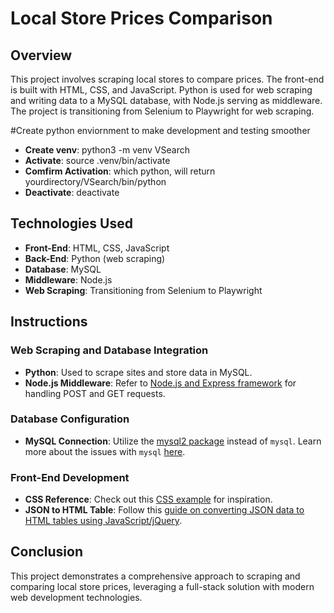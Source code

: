 # Local Store Prices Comparison

## Overview
This project involves scraping local stores to compare prices. The front-end is built with HTML, CSS, and JavaScript. Python is used for web scraping and writing data to a MySQL database, with Node.js serving as middleware. The project is transitioning from Selenium to Playwright for web scraping.

#Create python enviornment to make development and testing smoother
-  **Create venv**: python3 -m venv VSearch
-  **Activate**: source .venv/bin/activate
-  **Comfirm Activation**: which python, will return yourdirectory/VSearch/bin/python
-  **Deactivate**: deactivate

## Technologies Used
- **Front-End**: HTML, CSS, JavaScript
- **Back-End**: Python (web scraping)
- **Database**: MySQL
- **Middleware**: Node.js  
- **Web Scraping**: Transitioning from Selenium to Playwright

## Instructions

### Web Scraping and Database Integration
- **Python**: Used to scrape sites and store data in MySQL.
- **Node.js Middleware**: Refer to [Node.js and Express framework](https://www.tutorialspoint.com/nodejs/nodejs_express_framework.htm) for handling POST and GET requests.

### Database Configuration
- **MySQL Connection**: Utilize the [mysql2 package](https://www.npmjs.com/package/mysql2) instead of `mysql`. Learn more about the issues with `mysql` [here](https://stackoverflow.com/questions/50093144/mysql-8-0-client-does-not-support-authentication-protocol-requested-by-server/56509065#56509065).

### Front-End Development
- **CSS Reference**: Check out this [CSS example](https://codepen.io/chriscoyier/pen/vWEMWw) for inspiration.
- **JSON to HTML Table**: Follow this [guide on converting JSON data to HTML tables using JavaScript/jQuery](https://www.tutorialspoint.com/how-to-convert-json-data-to-a-html-table-using-javascript-jquery).

## Conclusion
This project demonstrates a comprehensive approach to scraping and comparing local store prices, leveraging a full-stack solution with modern web development technologies.

